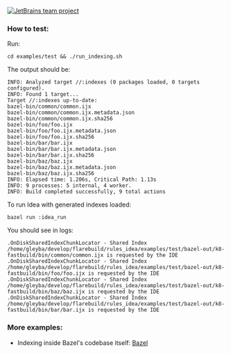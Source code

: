 [![JetBrains team project](https://jb.gg/badges/team-flat-square.svg)](https://confluence.jetbrains.com/display/ALL/JetBrains+on+GitHub) 

### How to test:

Run:

    cd examples/test && ./run_indexing.sh

The output should be:

    INFO: Analyzed target //:indexes (0 packages loaded, 0 targets configured).
    INFO: Found 1 target...
    Target //:indexes up-to-date:
    bazel-bin/common/common.ijx
    bazel-bin/common/common.ijx.metadata.json
    bazel-bin/common/common.ijx.sha256
    bazel-bin/foo/foo.ijx
    bazel-bin/foo/foo.ijx.metadata.json
    bazel-bin/foo/foo.ijx.sha256
    bazel-bin/bar/bar.ijx
    bazel-bin/bar/bar.ijx.metadata.json
    bazel-bin/bar/bar.ijx.sha256
    bazel-bin/baz/baz.ijx
    bazel-bin/baz/baz.ijx.metadata.json
    bazel-bin/baz/baz.ijx.sha256
    INFO: Elapsed time: 1.206s, Critical Path: 1.13s
    INFO: 9 processes: 5 internal, 4 worker.
    INFO: Build completed successfully, 9 total actions

To run Idea with generated indexes loaded:

    bazel run :idea_run

You should see in logs:

    .OnDiskSharedIndexChunkLocator - Shared Index /home/gleyba/develop/flarebuild/rules_idea/examples/test/bazel-out/k8-fastbuild/bin/common/common.ijx is requested by the IDE 
    .OnDiskSharedIndexChunkLocator - Shared Index /home/gleyba/develop/flarebuild/rules_idea/examples/test/bazel-out/k8-fastbuild/bin/foo/foo.ijx is requested by the IDE
    .OnDiskSharedIndexChunkLocator - Shared Index /home/gleyba/develop/flarebuild/rules_idea/examples/test/bazel-out/k8-fastbuild/bin/baz/baz.ijx is requested by the IDE
    .OnDiskSharedIndexChunkLocator - Shared Index /home/gleyba/develop/flarebuild/rules_idea/examples/test/bazel-out/k8-fastbuild/bin/bar/bar.ijx is requested by the IDE


### More examples:

- Indexing inside Bazel's codebase itself:
[Bazel](https://github.com/flarebuild/bazel/tree/gleb/indexing_sample)
